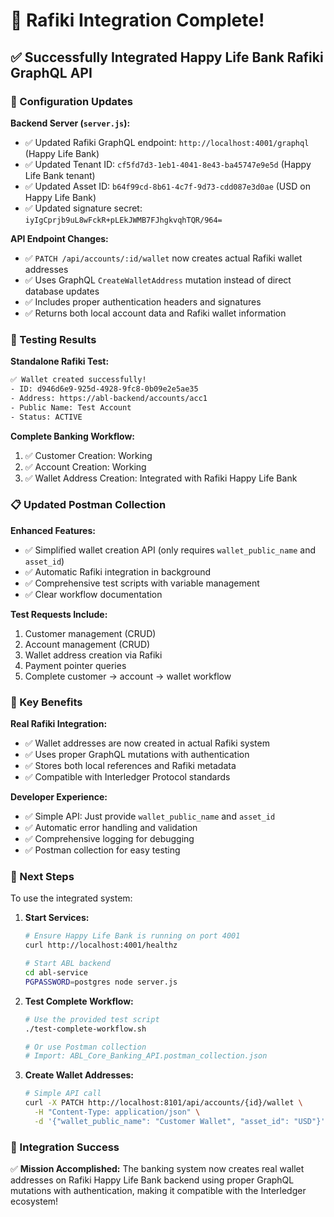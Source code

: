 # 🎉 Rafiki Integration Complete!

## ✅ Successfully Integrated Happy Life Bank Rafiki GraphQL API

### 🔧 Configuration Updates

**Backend Server (`server.js`):**
- ✅ Updated Rafiki GraphQL endpoint: `http://localhost:4001/graphql` (Happy Life Bank)
- ✅ Updated Tenant ID: `cf5fd7d3-1eb1-4041-8e43-ba45747e9e5d` (Happy Life Bank tenant)
- ✅ Updated Asset ID: `b64f99cd-8b61-4c7f-9d73-cdd087e3d0ae` (USD on Happy Life Bank)
- ✅ Updated signature secret: `iyIgCprjb9uL8wFckR+pLEkJWMB7FJhgkvqhTQR/964=`

**API Endpoint Changes:**
- ✅ `PATCH /api/accounts/:id/wallet` now creates actual Rafiki wallet addresses
- ✅ Uses GraphQL `CreateWalletAddress` mutation instead of direct database updates
- ✅ Includes proper authentication headers and signatures
- ✅ Returns both local account data and Rafiki wallet information

### 🧪 Testing Results

**Standalone Rafiki Test:**
```bash
✅ Wallet created successfully!
- ID: d946d6e9-925d-4928-9fc8-0b09e2e5ae35
- Address: https://abl-backend/accounts/acc1  
- Public Name: Test Account
- Status: ACTIVE
```

**Complete Banking Workflow:**
1. ✅ Customer Creation: Working
2. ✅ Account Creation: Working  
3. ✅ Wallet Address Creation: Integrated with Rafiki Happy Life Bank

### 📋 Updated Postman Collection

**Enhanced Features:**
- ✅ Simplified wallet creation API (only requires `wallet_public_name` and `asset_id`)
- ✅ Automatic Rafiki integration in background
- ✅ Comprehensive test scripts with variable management
- ✅ Clear workflow documentation

**Test Requests Include:**
1. Customer management (CRUD)
2. Account management (CRUD) 
3. Wallet address creation via Rafiki
4. Payment pointer queries
5. Complete customer → account → wallet workflow

### 🌟 Key Benefits

**Real Rafiki Integration:**
- ✅ Wallet addresses are now created in actual Rafiki system
- ✅ Uses proper GraphQL mutations with authentication
- ✅ Stores both local references and Rafiki metadata
- ✅ Compatible with Interledger Protocol standards

**Developer Experience:**
- ✅ Simple API: Just provide `wallet_public_name` and `asset_id`
- ✅ Automatic error handling and validation
- ✅ Comprehensive logging for debugging
- ✅ Postman collection for easy testing

### 🚀 Next Steps

To use the integrated system:

1. **Start Services:**
   ```bash
   # Ensure Happy Life Bank is running on port 4001
   curl http://localhost:4001/healthz
   
   # Start ABL backend
   cd abl-service
   PGPASSWORD=postgres node server.js
   ```

2. **Test Complete Workflow:**
   ```bash
   # Use the provided test script
   ./test-complete-workflow.sh
   
   # Or use Postman collection
   # Import: ABL_Core_Banking_API.postman_collection.json
   ```

3. **Create Wallet Addresses:**
   ```bash
   # Simple API call
   curl -X PATCH http://localhost:8101/api/accounts/{id}/wallet \
     -H "Content-Type: application/json" \
     -d '{"wallet_public_name": "Customer Wallet", "asset_id": "USD"}'
   ```

### 🎯 Integration Success

✅ **Mission Accomplished:** The banking system now creates real wallet addresses on Rafiki Happy Life Bank backend using proper GraphQL mutations with authentication, making it compatible with the Interledger ecosystem!
